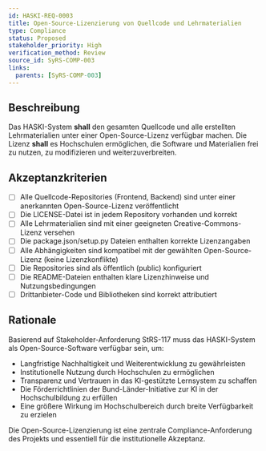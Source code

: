 ```yaml
---
id: HASKI-REQ-0003
title: Open-Source-Lizenzierung von Quellcode und Lehrmaterialien
type: Compliance
status: Proposed
stakeholder_priority: High
verification_method: Review
source_id: SyRS-COMP-003
links:
  parents: [SyRS-COMP-003]
---
```


## Beschreibung

Das HASKI-System **shall** den gesamten Quellcode und alle erstellten Lehrmaterialien unter einer Open-Source-Lizenz verfügbar machen. Die Lizenz **shall** es Hochschulen ermöglichen, die Software und Materialien frei zu nutzen, zu modifizieren und weiterzuverbreiten.

## Akzeptanzkriterien

- [ ] Alle Quellcode-Repositories (Frontend, Backend) sind unter einer anerkannten Open-Source-Lizenz veröffentlicht
- [ ] Die LICENSE-Datei ist in jedem Repository vorhanden und korrekt
- [ ] Alle Lehrmaterialien sind mit einer geeigneten Creative-Commons-Lizenz versehen
- [ ] Die package.json/setup.py Dateien enthalten korrekte Lizenzangaben
- [ ] Alle Abhängigkeiten sind kompatibel mit der gewählten Open-Source-Lizenz (keine Lizenzkonflikte)
- [ ] Die Repositories sind als öffentlich (public) konfiguriert
- [ ] Die README-Dateien enthalten klare Lizenzhinweise und Nutzungsbedingungen
- [ ] Drittanbieter-Code und Bibliotheken sind korrekt attributiert

## Rationale

Basierend auf Stakeholder-Anforderung StRS-117 muss das HASKI-System als Open-Source-Software verfügbar sein, um:
- Langfristige Nachhaltigkeit und Weiterentwicklung zu gewährleisten
- Institutionelle Nutzung durch Hochschulen zu ermöglichen
- Transparenz und Vertrauen in das KI-gestützte Lernsystem zu schaffen
- Die Förderrichtlinien der Bund-Länder-Initiative zur KI in der Hochschulbildung zu erfüllen
- Eine größere Wirkung im Hochschulbereich durch breite Verfügbarkeit zu erzielen

Die Open-Source-Lizenzierung ist eine zentrale Compliance-Anforderung des Projekts und essentiell für die institutionelle Akzeptanz.

